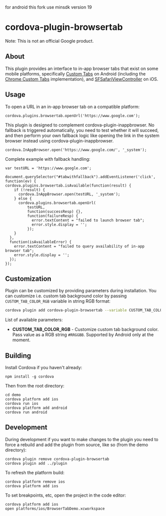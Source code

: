 for android this fork use minsdk version 19 
# cordova-plugin-browsertab

Note: This is not an official Google product.

## About

This plugin provides an interface to in-app browser tabs that exist on some
mobile platforms, specifically
[Custom Tabs](http://developer.android.com/tools/support-library/features.html#custom-tabs)
on Android (including the
[Chrome Custom Tabs](https://developer.chrome.com/multidevice/android/customtabs)
implementation), and
[SFSafariViewController](https://developer.apple.com/library/ios/documentation/SafariServices/Reference/SFSafariViewController_Ref/)
on iOS.

## Usage

To open a URL in an in-app browser tab on a compatible platform:

    cordova.plugins.browsertab.openUrl('https://www.google.com');

This plugin is designed to complement cordova-plugin-inappbrowser. No fallback
is triggered automatically, you need to test whether it will succeed, and then
perform your own fallback logic like opening the link in the system browser
instead using cordova-plugin-inappbrowser.

    cordova.InAppBrowser.open('https://www.google.com/', '_system');

Complete example with fallback handling:

    var testURL = 'https://www.google.com';

    document.querySelector("#tabwithfallback").addEventListener('click', function(ev) {
    cordova.plugins.browsertab.isAvailable(function(result) {
        if (!result) {
          cordova.InAppBrowser.open(testURL, '_system');
        } else {
          cordova.plugins.browsertab.openUrl(
              testURL,
              function(successResp) {},
              function(failureResp) {
                error.textContent = "failed to launch browser tab";
                error.style.display = '';
              });
        }
      },
      function(isAvailableError) {
        error.textContent = "failed to query availability of in-app browser tab";
        error.style.display = '';
      });
    });

## Customization

Plugin can be customized by providing parameters during installation.
You can customize i.e. custom tab background color by passing `CUSTOM_TAB_COLOR_RGB` variable in string RGB format:

```bash
cordova plugin add cordova-plugin-browsertab --variable CUSTOM_TAB_COLOR_RGB="#ff0000"
```

List of available parameters:

* **CUSTOM_TAB_COLOR_RGB** - Customize custom tab background color. Pass value as a RGB string `#RRGGBB`.
                            Supported by Android only at the moment.

## Building

Install Cordova if you haven't already:

    npm install -g cordova

Then from the root directory:

    cd demo
    cordova platform add ios
    cordova run ios
    cordova platform add android
    cordova run android

## Development

During development if you want to make changes to the plugin you need to force
a rebuild and add the plugin from source, like so (from the demo directory):

    cordova plugin remove cordova-plugin-browsertab
    cordova plugin add ../plugin

To refresh the platform build:

    cordova platform remove ios
    cordova platform add ios

To set breakpoints, etc, open the project in the code editor:

    cordova platform add ios
    open platforms/ios/BrowserTabDemo.xcworkspace
